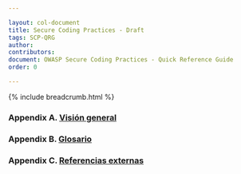 ```yaml
---

layout: col-document
title: Secure Coding Practices - Draft
tags: SCP-QRG
author:
contributors:
document: OWASP Secure Coding Practices - Quick Reference Guide
order: 0

---
```


{% include breadcrumb.html %}
### Appendix A. [Visión general](03-overview.md)

### Appendix B. [Glosario](05-glossary.md)

### Appendix C. [Referencias externas](07-references.md)
